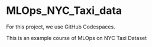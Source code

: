# MLOps_NYC_Taxi_data

For this project, we use GitHub Codespaces.

This is an example course of MLOps on NYC Taxi Dataset
